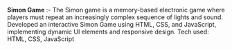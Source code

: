 **Simon Game** :- The Simon game is a memory-based electronic game where players must repeat an increasingly
complex sequence of lights and sound. Developed an interactive Simon Game using HTML, CSS, and JavaScript,
implementing dynamic UI elements and responsive design.
Tech used: HTML, CSS, JavaScript 
